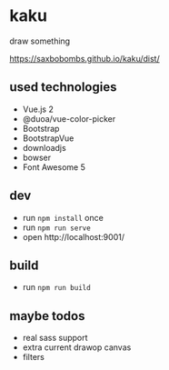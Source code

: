 # kaku

draw something

https://saxbobombs.github.io/kaku/dist/

## used technologies

* Vue.js 2
* @duoa/vue-color-picker
* Bootstrap
* BootstrapVue
* downloadjs
* bowser
* Font Awesome 5

## dev

* run `npm install` once
* run `npm run serve`
* open http://localhost:9001/

## build

* run `npm run build`

## maybe todos

* real sass support
* extra current drawop canvas
* filters
